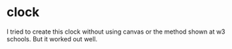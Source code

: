 # clock

I tried to create this clock without using canvas or the method shown at w3 schools. But it worked out well.
